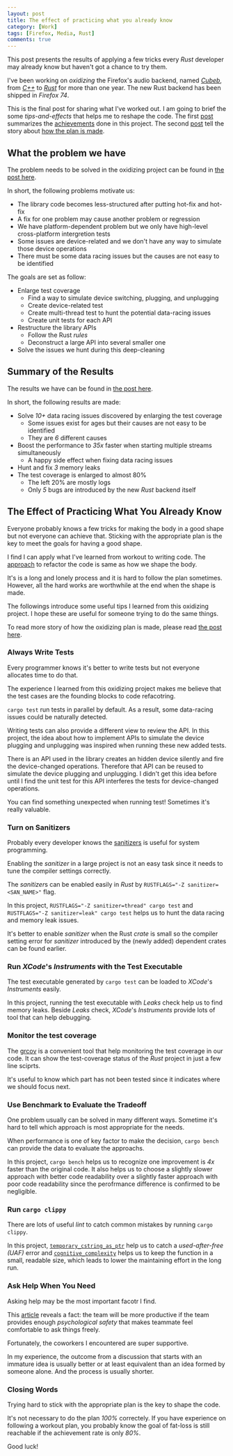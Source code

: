 ```yaml
---
layout: post
title: The effect of practicing what you already know
category: [Work]
tags: [Firefox, Media, Rust]
comments: true
---
```


This post presents the results of applying a few tricks every *Rust* developer may already know
but haven't got a chance to try them.

<!--read more-->

I've been working on *oxidizing* the Firefox's audio backend, named [*Cubeb*][cubeb],
from [*C++*][cubeb-audiounit] to [*Rust*][cubeb-coreaudio-rs] for more than one year.
The new Rust backend has been shipped in *Firefox 74*.

This is the final post for sharing what I’ve worked out.
I am going to brief the some *tips-and-effects* that helps me to reshape the code.
The first [post][summary] summarizes the [achievements][summary] done in this project.
The second [post][plan] tell the story about [how the plan is made][plan].

## What the problem we have

The problem needs to be solved in the oxidizing project can be found in [the post here][plan].

In short, the following problems motivate us:

- The library code becomes less-structured after putting hot-fix and hot-fix
- A fix for one problem may cause another problem or regression
- We have platform-dependent problem but we only have high-level cross-platform intergretion tests
- Some issues are device-related and we don't have any way to simulate those device operations
- There must be some data racing issues but the causes are not easy to be identified

The goals are set as follow:

- Enlarge test coverage
  - Find a way to simulate device switching, plugging, and unplugging
  - Create device-related test
  - Create multi-thread test to hunt the potential data-racing issues
  - Create unit tests for each API
- Restructure the library APIs
  - Follow the Rust *rules*
  - Deconstruct a large API into several smaller one
- Solve the issues we hunt during this deep-cleaning

## Summary of the Results

The results we have can be found in [the post here][summary].

In short, the following results are made:

- Solve *10+* data racing issues discovered by enlarging the test coverage
  - Some issues exist for ages but their causes are not easy to be identified
  - They are *6* different causes
- Boost the performance to *35x* faster when starting multiple streams simultaneously
  - A happy side effect when fixing data racing issues
- Hunt and fix *3* memory leaks
- The test coverage is enlarged to almost 80%
  - The left 20% are mostly logs
  - Only *5* bugs are introduced by the new *Rust* backend itself

## The Effect of Practicing What You Already Know

Everyone probably knows a few tricks for making the body in a good shape
but not everyone can achieve that.
Sticking with the appropriate plan is the key to meet the goals for having a good shape.

I find I can apply what I've learned from workout to writing code.
The [approach][plan] to refactor the code is same as how we shape the body.

It's is a long and lonely process and it is hard to follow the plan sometimes.
However, all the hard works are worthwhile at the end when the shape is made.

The followings introduce some useful tips I learned from this oxidizing project.
I hope these are useful for someone trying to do the same things.

To read more story of how the oxidizing plan is made,
please read [the post here][plan].

### Always Write Tests

Every programmer knows it's better to write tests
but not everyone allocates time to do that.

The experience I learned from this oxidizing project makes me
believe that the test cases are the founding blocks to code refacotring.

`cargo test` run tests in parallel by default.
As a result, some data-racing issues could be naturally detected.

Writing tests can also provide a different view to review the API.
In this project, the idea about how to implement APIs to simulate the device plugging and unplugging
was inspired when running these new added tests.

There is an API used in the library creates an hidden device silently
and fire the device-changed operations.
Therefore that API can be reused to simulate the device plugging and unplugging.
I didn't get this idea before
until I find the unit test for this API interferes the tests for device-changed operations.

You can find something unexpected when running test!
Sometimes it's really valuable.

### Turn on Sanitizers

Probably every developer knows the [sanitizers][sanitizers] is useful for system programming.

Enabling the *sanitizer* in a large project is not an easy task
since it needs to tune the compiler settings correctly.

The *sanitizer*s can be enabled easily in *Rust* by `RUSTFLAGS="-Z sanitizer=<SAN_NAME>"` flag.

In this project,
`RUSTFLAGS="-Z sanitizer=thread" cargo test` and `RUSTFLAGS="-Z sanitizer=leak" cargo test`
helps us to hunt the data racing and memory leak issues.

It's better to enable *sanitizer* when the Rust *crate* is small
so the compiler setting error for *sanitizer*
introduced by the (newly added) dependent crates can be found earlier.

### Run *XCode*'s *Instruments* with the Test Executable

The test executable generated by `cargo test` can be loaded to *XCode*'s *Instruments* easily.

In this project, running the test executable with *Leaks* check help us to find memory leaks.
Beside *Leaks* check, *XCode*'s *Instruments* provide lots of tool that can help debugging.

### Monitor the test coverage

The [grcov][grcov] is a convenient tool that help monitoring the test coverage in our code.
It can show the test-coverage status of the *Rust* project in just a few line sciprts.

It's useful to know which part has not been tested
since it indicates where we should focus next.

### Use Benchmark to Evaluate the Tradeoff

One problem usually can be solved in many different ways.
Sometime it's hard to tell which approach is most appropriate for the needs.

When performance is one of key factor to make the decision,
`cargo bench` can provide the data to evaluate the approachs.

In this project, `cargo bench` helps us to recognize
one improvement is *4x* faster than the original code.
It also helps us to choose a slightly slower approach with better code readability
over a slightly faster approach with poor code readability
since the perofrmance difference is confirmed to be negligible.

### Run `cargo clippy`

There are lots of useful *lint* to catch common mistakes
by running `cargo clippy`.

In this project,
[`temporary_cstring_as_ptr`][tmp_cstring_as_ptr]
help us to catch a *used-after-free (UAF)* error
and [`cognitive_complexity`][cogn-cxty] helps us
to keep the function in a small, readable size,
which leads to lower the maintaining effort in the long run.

### Ask Help When You Need

Asking help may be the most important facotr I find.

This [article][perfect-team] reveals a fact:
the team will be more productive if the team provides enough *psychological safety*
that makes teammate feel comfortable to ask things freely.

Fortunately, the coworkers I encountered are super supportive.

In my experience, the outcome from a discussion
that starts with an immature idea
is usually better or at least equivalent
than an idea formed by someone alone.
And the process is usually shorter.

### Closing Words

Trying hard to stick with the appropriate plan is the key to shape the code.

It's not necessary to do the plan *100%* correctely.
If you have experience on following a workout plan,
you probably know the goal of fat-loss is still reachable
if the achievement rate is only *80%*.

Good luck!

[plan]: shape-your-code-as-how-you-shape-your-body
[summary]: summary-of-cubeb-oxidation-on-mac-os

[cubeb]: https://github.com/kinetiknz/cubeb
[cubeb-audiounit]: https://github.com/kinetiknz/cubeb/blob/master/src/cubeb_audiounit.cpp
[cubeb-coreaudio-rs]: https://github.com/ChunMinChang/cubeb-coreaudio-rs

[sanitizers]: https://github.com/google/sanitizers

[grcov]: https://github.com/mozilla/grcov

[perfect-team]: https://www.nytimes.com/2016/02/28/magazine/what-google-learned-from-its-quest-to-build-the-perfect-team.html

[tmp_cstring_as_ptr]: https://rust-lang.github.io/rust-clippy/master/#temporary_cstring_as_ptr
[cogn-cxty]: https://rust-lang.github.io/rust-clippy/master/#cognitive_complexity